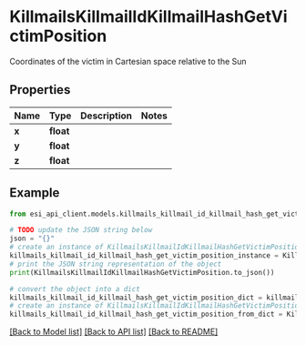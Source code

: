 # KillmailsKillmailIdKillmailHashGetVictimPosition

Coordinates of the victim in Cartesian space relative to the Sun 

## Properties

Name | Type | Description | Notes
------------ | ------------- | ------------- | -------------
**x** | **float** |  | 
**y** | **float** |  | 
**z** | **float** |  | 

## Example

```python
from esi_api_client.models.killmails_killmail_id_killmail_hash_get_victim_position import KillmailsKillmailIdKillmailHashGetVictimPosition

# TODO update the JSON string below
json = "{}"
# create an instance of KillmailsKillmailIdKillmailHashGetVictimPosition from a JSON string
killmails_killmail_id_killmail_hash_get_victim_position_instance = KillmailsKillmailIdKillmailHashGetVictimPosition.from_json(json)
# print the JSON string representation of the object
print(KillmailsKillmailIdKillmailHashGetVictimPosition.to_json())

# convert the object into a dict
killmails_killmail_id_killmail_hash_get_victim_position_dict = killmails_killmail_id_killmail_hash_get_victim_position_instance.to_dict()
# create an instance of KillmailsKillmailIdKillmailHashGetVictimPosition from a dict
killmails_killmail_id_killmail_hash_get_victim_position_from_dict = KillmailsKillmailIdKillmailHashGetVictimPosition.from_dict(killmails_killmail_id_killmail_hash_get_victim_position_dict)
```
[[Back to Model list]](../README.md#documentation-for-models) [[Back to API list]](../README.md#documentation-for-api-endpoints) [[Back to README]](../README.md)


